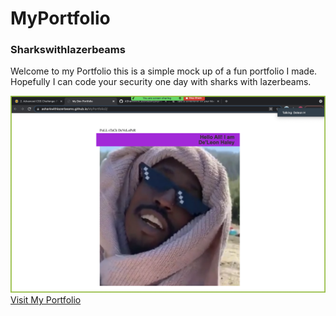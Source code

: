 # MyPortfolio
### Sharkswithlazerbeams

Welcome to my Portfolio this is a simple mock up of a fun portfolio I made. Hopefully I can code your security one day with sharks with lazerbeams.

![Screenshot](Screenshot.png)
[Visit My Portfolio](https://asharkwithlazerbeams.github.io/MyPortfolio2/)
